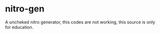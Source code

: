 # nitro-gen
A uncheked nitro generator, this codes are not working, this source is only for education.
